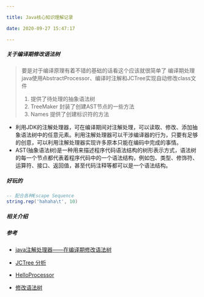 ```yaml
---

title: Java核心知识理解记录

date: 2020-09-27 15:47:17

---
```

##### 关于编译期修改语法树

> 要是对于编译原理有着不错的基础的话看这个应该就很简单了
> 编译期处理
> java使用AbstractProcessor、编译时注解和JCTree实现自动修改class文件
>
> 1. 提供了待处理的抽象语法树
> 2. TreeMaker 封装了创建AST节点的一些方法
> 3. Names 提供了创建标识符的方法

- 利用JDK的注解处理器，可在编译期间对注解处理，可以读取、修改、添加抽象语法树中的任意元素。利用注解处理器可以干涉编译器的行为，只要有足够的创意，可以利用注解处理器实现许多原本只能在编码中完成的事情。
- AST(抽象语法树)是一种用来描述程序代码语法结构的树形表示方式，语法树的每一个节点都代表着程序代码中的一个语法结构，例如包、类型、修饰符、运算符、接口、返回值，甚至代码注释等都可以是一个语法结构。



##### 好玩的
```lua
-- 配合各种Escape Sequence
string.rep('hahaha\t', 10)
```
##### 相关介绍



##### 参考

- [java注解处理器——在编译期修改语法树](https://blog.csdn.net/A_zhenzhen/article/details/86065063)

- [JCTree 分析](https://blog.csdn.net/u013998373/article/details/90050810)

- [HelloProcessor](https://gist.github.com/pietrocaselani/8624554)

- [修改语法树](https://segmentfault.com/a/1190000022157161)